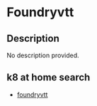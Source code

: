 # Foundryvtt

## Description

No description provided.

## k8 at home search

- [foundryvtt](https://nanne.dev/k8s-at-home-search/#/foundryvtt)
